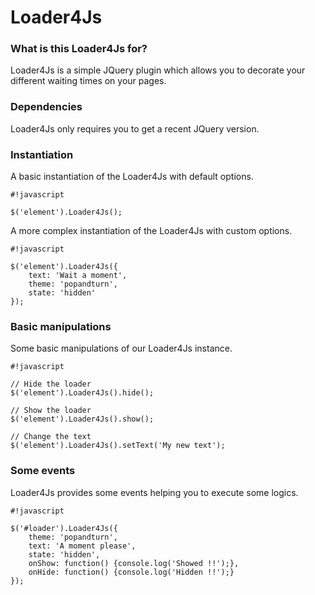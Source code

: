# Loader4Js #


### What is this Loader4Js for? ###

Loader4Js is a simple JQuery plugin which allows you to decorate your different waiting times on your pages.

### Dependencies ###

Loader4Js only requires you to get a recent JQuery version.

### Instantiation ###

A basic instantiation of the Loader4Js with default options.

```
#!javascript

$('element').Loader4Js();
```

A more complex instantiation of the Loader4Js with custom options.

```
#!javascript

$('element').Loader4Js({
    text: 'Wait a moment',
    theme: 'popandturn',
    state: 'hidden'
});
```

### Basic manipulations ###

Some basic manipulations of our Loader4Js instance.

```
#!javascript

// Hide the loader
$('element').Loader4Js().hide();

// Show the loader
$('element').Loader4Js().show();

// Change the text
$('element').Loader4Js().setText('My new text');
```

### Some events ###

Loader4Js provides some events helping you to execute some logics.

```
#!javascript

$('#loader').Loader4Js({
    theme: 'popandturn',
    text: 'A moment please',
    state: 'hidden',
    onShow: function() {console.log('Showed !!');},
    onHide: function() {console.log('Hidden !!');}
});
```